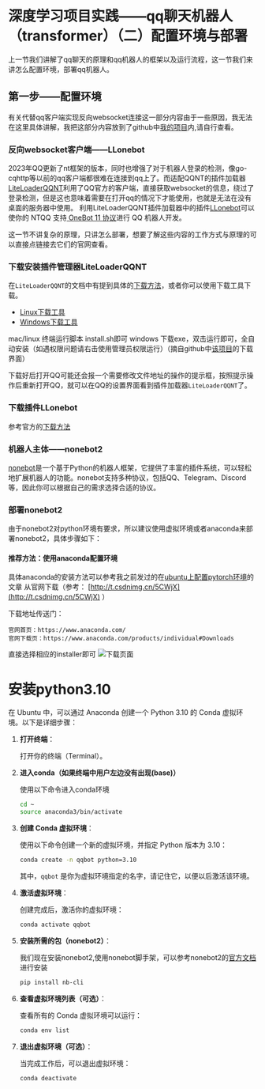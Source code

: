 # 深度学习项目实践——qq聊天机器人（transformer）（二）配置环境与部署

上一节我们讲解了qq聊天的原理和qq机器人的框架以及运行流程，这一节我们来讲怎么配置环境，部署qq机器人。

## 第一步——配置环境

有关代替qq客户端实现反向websocket连接这一部分内容由于一些原因，我无法在这里具体讲解，我把这部分内容放到了github中[我的项目](https://github.com/Linductor-alkaid/qqbot_learn)内,请自行查看。


### 反向websocket客户端——LLonebot

2023年QQ更新了nt框架的版本，同时也增强了对于机器人登录的检测，像go-cqhttp等以前的qq客户端都很难在连接到qq上了。而适配QQNT的插件加载器[LiteLoaderQQNT](https://liteloaderqqnt.github.io/)利用了QQ官方的客户端，直接获取websocket的信息，绕过了登录检测，但是这也意味着需要在打开qq的情况下才能使用，也就是无法在没有桌面的服务器中使用。
利用LiteLoaderQQNT插件加载器中的插件[LLonebot](https://github.com/LLOneBot/LLOneBot)可以使你的 NTQQ 支持[ OneBot 11 协议](https://onebot.dev/)进行 QQ 机器人开发。

这一节不讲复杂的原理，只讲怎么部署，想要了解这些内容的工作方式与原理的可以直接点链接去它们的官网查看。

### 下载安装插件管理器LiteLoaderQQNT

在`LiteLoaderQQNT`的文档中有提到具体的[下载方法](https://liteloaderqqnt.github.io/guide/install.html)，或者你可以使用下载工具下载。
- [Linux下载工具](https://github.com/Mzdyl/LiteLoaderQQNT_Install/releases/download/1.16/install.sh)
- [Windows下载工具](https://github.com/Mzdyl/LiteLoaderQQNT_Install/releases/download/1.16/install_windows.exe)

mac/linux 终端运行脚本 install.sh即可
windows 下载exe，双击运行即可，全自动安装（如遇权限问题请右击使用管理员权限运行）（摘自github中[该项目](https://github.com/Mzdyl/LiteLoaderQQNT_Install/releases)的下载界面）

下载好后打开QQ可能还会报一个需要修改文件地址的操作的提示框，按照提示操作后重新打开QQ，就可以在QQ的设置界面看到插件加载器`LiteLoaderQQNT`了。

### 下载插件LLonebot
参考官方的[下载方法](https://llonebot.github.io/zh-CN/guide/getting-started)

### 机器人主体——nonebot2

[nonebot](https://nonebot.dev/)是一个基于Python的机器人框架，它提供了丰富的插件系统，可以轻松地扩展机器人的功能。nonebot支持多种协议，包括QQ、Telegram、Discord等，因此你可以根据自己的需求选择合适的协议。

### 部署nonebot2

由于nonebot2对python环境有要求，所以建议使用虚拟环境或者anaconda来部署nonebot2，具体步骤如下：

#### 推荐方法：使用anaconda配置环境

具体anaconda的安装方法可以参考我之前发过的在[ubuntu上配置pytorch环境](http://t.csdnimg.cn/B30Yi)的文章
从官网下载（参考： [http://t.csdnimg.cn/5CWjX](http://t.csdnimg.cn/5CWjX) ）

下载地址传送门：

    官网首页：https://www.anaconda.com/
    官网下载页：https://www.anaconda.com/products/individual#Downloads

直接选择相应的installer即可
![下载页面](https://i-blog.csdnimg.cn/direct/6fc86cb701a94e76ba409bd03b9dc83f.png)


# 安装python3.10
在 Ubuntu 中，可以通过 Anaconda 创建一个 Python 3.10 的 Conda 虚拟环境。以下是详细步骤：

1. **打开终端**：

   打开你的终端（Terminal）。
2. **进入conda（如果终端中用户左边没有出现(base)）**

   使用以下命令进入conda环境
   ```bash
   cd ~
   source anaconda3/bin/activate
   ```

3. **创建 Conda 虚拟环境**：

   使用以下命令创建一个新的虚拟环境，并指定 Python 版本为 3.10：

   ```bash
   conda create -n qqbot python=3.10
   ```

   其中，`qqbot` 是你为虚拟环境指定的名字，请记住它，以便以后激活该环境。

4. **激活虚拟环境**：

   创建完成后，激活你的虚拟环境：

   ```bash
   conda activate qqbot
   ```

5. **安装所需的包（nonebot2）**：

   我们现在安装nonebot2,使用nonebot脚手架，可以参考nonebot2的[官方文档](https://nonebot.dev/)进行安装

   ```bash
   pip install nb-cli
   ```

6. **查看虚拟环境列表（可选）**：

   查看所有的 Conda 虚拟环境可以运行：

   ```bash
   conda env list
   ```

7. **退出虚拟环境（可选）**：

   当完成工作后，可以退出虚拟环境：

   ```bash
   conda deactivate
   ```



